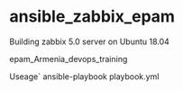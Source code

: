 # ansible_zabbix_epam


Building zabbix 5.0 server on Ubuntu 18.04 

epam_Armenia_devops_training

Useage` ansible-playbook playbook.yml
